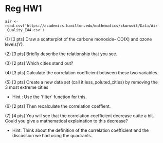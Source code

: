 # Reg HW1

``air <- read.csv('https://academics.hamilton.edu/mathematics/ckuruwit/Data/Air_Quality_E44.csv')``


(1) [3 pts] Draw a scatterplot of the carbone monoxide- CO(X) and ozone levels(Y).



(2) [3 pts] Briefly describe the relationship that you see. 



(3) [2 pts] Which cities stand out?



(4) [3 pts] Calculate the correlation coefficient between these two variables.




(5) [3 pts] Create a new data set (call it less_poluted_cities) by removing the 3 most extreme cities  

* Hint : Use the 'filter' function for this.  




(6) [2 pts] Then recalculate the correlation coeffient.  



(7) [4 pts] You will see that the correlation coefficient decrease quite a bit. Could you give a mathematical explaination to this decrease?

* Hint: Think about the definition of the correlation coefficient and the discussion we had using the quadrants. 



